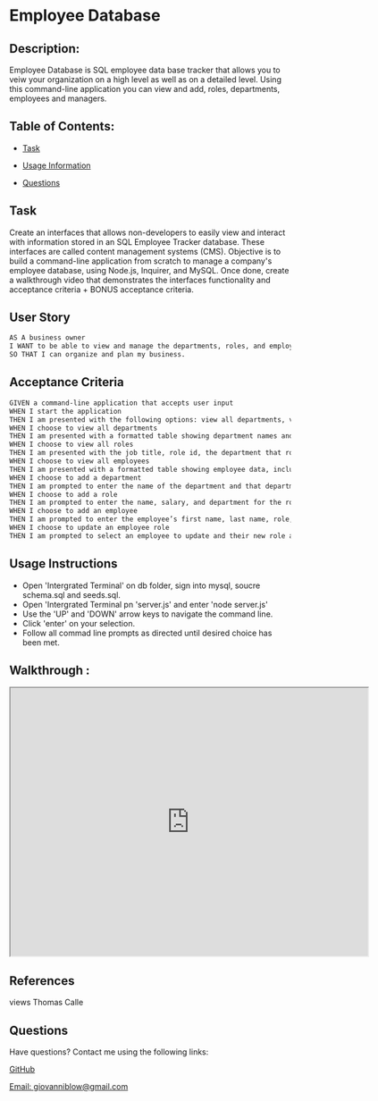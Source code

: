 # Employee Database


  
## Description:

Employee Database is SQL employee data base tracker that allows you to veiw your organization on a high level as well as on a detailed level. Using this command-line application you can view and add, roles, departments, employees and managers. 

## Table of Contents:

- [Task](#Task)
- [Usage Information](#Usage-Information)

- [Questions](#questions) 


## Task

Create an interfaces that allows non-developers to easily view and interact with information stored in an SQL Employee Tracker database. These interfaces are called content management systems (CMS). Objective is to build a command-line application from scratch to manage a company's employee database, using Node.js, Inquirer, and MySQL. Once done, create a walkthrough video that demonstrates the interfaces functionality and acceptance criteria + BONUS acceptance criteria.

## User Story
```md 
AS A business owner
I WANT to be able to view and manage the departments, roles, and employees in my company
SO THAT I can organize and plan my business.
```

## Acceptance Criteria
```md
GIVEN a command-line application that accepts user input
WHEN I start the application
THEN I am presented with the following options: view all departments, view all roles, view all employees, add a department, add a role, add an employee, and update an employee role
WHEN I choose to view all departments
THEN I am presented with a formatted table showing department names and department ids
WHEN I choose to view all roles
THEN I am presented with the job title, role id, the department that role belongs to, and the salary for that role
WHEN I choose to view all employees
THEN I am presented with a formatted table showing employee data, including employee ids, first names, last names, job titles, departments, salaries, and managers that the employees report to
WHEN I choose to add a department
THEN I am prompted to enter the name of the department and that department is added to the database
WHEN I choose to add a role
THEN I am prompted to enter the name, salary, and department for the role and that role is added to the database
WHEN I choose to add an employee
THEN I am prompted to enter the employee’s first name, last name, role, and manager, and that employee is added to the database
WHEN I choose to update an employee role
THEN I am prompted to select an employee to update and their new role and this information is updated in the database 
```


## Usage Instructions
- Open 'Intergrated Terminal' on db folder, sign into mysql, soucre schema.sql and seeds.sql.
- Open 'Intergrated Terminal pn 'server.js' and enter 'node server.js'
- Use the 'UP' and 'DOWN' arrow keys to navigate the command line. 
- Click 'enter' on your selection.
- Follow all commad line prompts as directed until desired choice has been met.




## Walkthrough :

<iframe src="https://drive.google.com/file/d/1NscKUSo7xOWOvKGv5xaPbdfqkxXJhkbR/preview" width="640" height="480"></iframe>

## References

views Thomas Calle 

  ## Questions
  
 Have questions? Contact me using the following links:

  [GitHub](https://github.com/gblow)
  
  [Email: giovanniblow@gmail.com](mailto:giovanniblow@gmail.com)